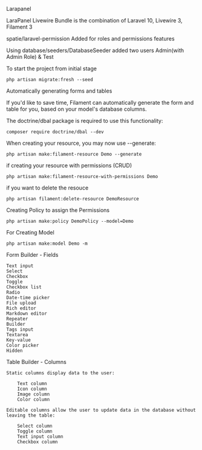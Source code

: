 Larapanel

LaraPanel Livewire Bundle is the combination of Laravel 10, Livewire 3, Filament 3

spatie/laravel-permission Added for roles and permissions features

Using database/seeders/DatabaseSeeder added two users Admin(with Admin Role) & Test

To start the project from initial stage

    php artisan migrate:fresh --seed

Automatically generating forms and tables

If you'd like to save time, Filament can automatically generate the form and table for you, based on your model's database columns.

The doctrine/dbal package is required to use this functionality:

    composer require doctrine/dbal --dev

When creating your resource, you may now use --generate:

    php artisan make:filament-resource Demo --generate

if creating your resource with permissions (CRUD)

    php artisan make:filament-resource-with-permissions Demo

if you want to delete the resouce

    php artisan filament:delete-resource DemoResource

Creating Policy to assign the Permissions   

    php artisan make:policy DemoPolicy --model=Demo

For Creating Model
    
    php artisan make:model Demo -m

Form Builder - Fields
    
    Text input
    Select
    Checkbox
    Toggle
    Checkbox list
    Radio
    Date-time picker
    File upload
    Rich editor
    Markdown editor
    Repeater
    Builder
    Tags input
    Textarea
    Key-value
    Color picker
    Hidden

Table Builder - Columns

    Static columns display data to the user:

        Text column
        Icon column
        Image column
        Color column

    Editable columns allow the user to update data in the database without leaving the table:

        Select column
        Toggle column
        Text input column
        Checkbox column
